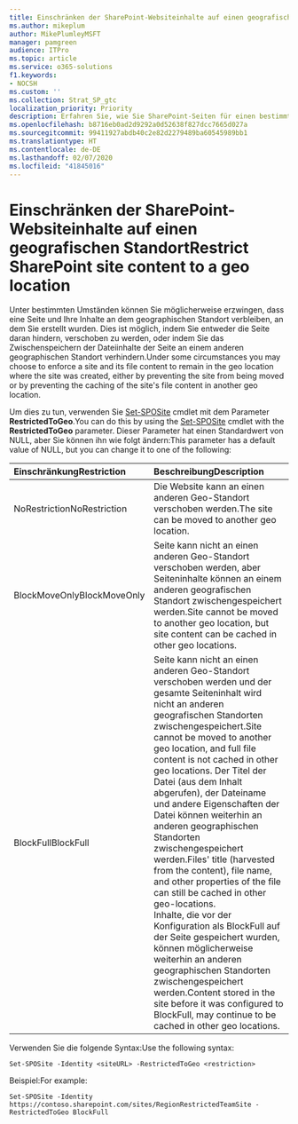 ```yaml
---
title: Einschränken der SharePoint-Websiteinhalte auf einen geografischen Standort
ms.author: mikeplum
author: MikePlumleyMSFT
manager: pamgreen
audience: ITPro
ms.topic: article
ms.service: o365-solutions
f1.keywords:
- NOCSH
ms.custom: ''
ms.collection: Strat_SP_gtc
localization_priority: Priority
description: Erfahren Sie, wie Sie SharePoint-Seiten für einen bestimmten geographischen Standort in einer Multi-Geo-Umgebung einschränken.
ms.openlocfilehash: b8716eb0ad2d9292a0d52638f827dcc7665d027a
ms.sourcegitcommit: 99411927abdb40c2e82d2279489ba60545989bb1
ms.translationtype: HT
ms.contentlocale: de-DE
ms.lasthandoff: 02/07/2020
ms.locfileid: "41845016"
---
```

# <a name="restrict-sharepoint-site-content-to-a-geo-location"></a><span data-ttu-id="904fc-103">Einschränken der SharePoint-Websiteinhalte auf einen geografischen Standort</span><span class="sxs-lookup"><span data-stu-id="904fc-103">Restrict SharePoint site content to a geo location</span></span>

<span data-ttu-id="904fc-104">Unter bestimmten Umständen können Sie möglicherweise erzwingen, dass eine Seite und Ihre Inhalte an dem geographischen Standort verbleiben, an dem Sie erstellt wurden. Dies ist möglich, indem Sie entweder die Seite daran hindern, verschoben zu werden, oder indem Sie das Zwischenspeichern der Dateiinhalte der Seite an einem anderen geographischen Standort verhindern.</span><span class="sxs-lookup"><span data-stu-id="904fc-104">Under some circumstances you may choose to enforce a site and its file content to remain in the geo location where the site was created, either by preventing the site from being moved or by preventing the caching of the site's file content in another geo location.</span></span>

<span data-ttu-id="904fc-105">Um dies zu tun, verwenden Sie [Set-SPOSite](https://docs.microsoft.com/powershell/module/sharepoint-online/set-sposite) cmdlet mit dem Parameter **RestrictedToGeo**.</span><span class="sxs-lookup"><span data-stu-id="904fc-105">You can do this by using the [Set-SPOSite](https://docs.microsoft.com/powershell/module/sharepoint-online/set-sposite) cmdlet with the **RestrictedToGeo** parameter.</span></span> <span data-ttu-id="904fc-106">Dieser Parameter hat einen Standardwert von NULL, aber Sie können ihn wie folgt ändern:</span><span class="sxs-lookup"><span data-stu-id="904fc-106">This parameter has a default value of NULL, but you can change it to one of the following:</span></span>

|<span data-ttu-id="904fc-107">Einschränkung</span><span class="sxs-lookup"><span data-stu-id="904fc-107">Restriction</span></span>|<span data-ttu-id="904fc-108">Beschreibung</span><span class="sxs-lookup"><span data-stu-id="904fc-108">Description</span></span>|
|:----------|:----------|
|<span data-ttu-id="904fc-109">NoRestriction</span><span class="sxs-lookup"><span data-stu-id="904fc-109">NoRestriction</span></span>|<span data-ttu-id="904fc-110">Die Website kann an einen anderen Geo-Standort verschoben werden.</span><span class="sxs-lookup"><span data-stu-id="904fc-110">The site can be moved to another geo location.</span></span>|
|<span data-ttu-id="904fc-111">BlockMoveOnly</span><span class="sxs-lookup"><span data-stu-id="904fc-111">BlockMoveOnly</span></span>|<span data-ttu-id="904fc-112">Seite kann nicht an einen anderen Geo-Standort verschoben werden, aber Seiteninhalte können an einem anderen geografischen Standort zwischengespeichert werden.</span><span class="sxs-lookup"><span data-stu-id="904fc-112">Site cannot be moved to another geo location, but site content can be cached in other geo locations.</span></span>|
|<span data-ttu-id="904fc-113">BlockFull</span><span class="sxs-lookup"><span data-stu-id="904fc-113">BlockFull</span></span>|<span data-ttu-id="904fc-114">Seite kann nicht an einen anderen Geo-Standort verschoben werden und der gesamte Seiteninhalt wird nicht an anderen geografischen Standorten zwischengespeichert.</span><span class="sxs-lookup"><span data-stu-id="904fc-114">Site cannot be moved to another geo location, and full file content is not cached in other geo locations.</span></span> <span data-ttu-id="904fc-115">Der Titel der Datei (aus dem Inhalt abgerufen), der Dateiname und andere Eigenschaften der Datei können weiterhin an anderen geographischen Standorten zwischengespeichert werden.</span><span class="sxs-lookup"><span data-stu-id="904fc-115">Files' title (harvested from the content), file name, and other properties of the file can still be cached in other geo-locations.</span></span><br><span data-ttu-id="904fc-116">Inhalte, die vor der Konfiguration als BlockFull auf der Seite gespeichert wurden, können möglicherweise weiterhin an anderen geographischen Standorten zwischengespeichert werden.</span><span class="sxs-lookup"><span data-stu-id="904fc-116">Content stored in the site before it was configured to BlockFull, may continue to be cached in other geo locations.</span></span>|

<span data-ttu-id="904fc-117">Verwenden Sie die folgende Syntax:</span><span class="sxs-lookup"><span data-stu-id="904fc-117">Use the following syntax:</span></span>

`Set-SPOSite -Identity <siteURL> -RestrictedToGeo <restriction>`

<span data-ttu-id="904fc-118">Beispiel:</span><span class="sxs-lookup"><span data-stu-id="904fc-118">For example:</span></span>

`Set-SPOSite -Identity https://contoso.sharepoint.com/sites/RegionRestrictedTeamSite -RestrictedToGeo BlockFull`
